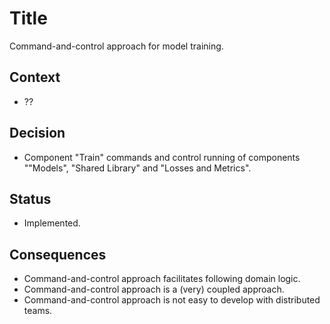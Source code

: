 # Title

Command-and-control approach for model training.

## Context

- ??

## Decision

- Component "Train" commands and control running of components ""Models", "Shared Library" and "Losses and Metrics".

## Status

- Implemented.

## Consequences

- Command-and-control approach facilitates following domain logic.
- Command-and-control approach is a (very) coupled approach.
- Command-and-control approach is not easy to develop with distributed teams.
